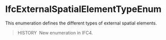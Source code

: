 IfcExternalSpatialElementTypeEnum
=================================

This enumeration defines the different types of external spatial elements.

> HISTORY&nbsp; New enumeration in IFC4.
